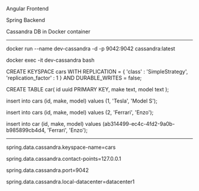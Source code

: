 Angular Frontend

Spring Backend

Cassandra DB in Docker container

------

docker run --name dev-cassandra -d -p 9042:9042 cassandra:latest

docker exec -it dev-cassandra bash



CREATE KEYSPACE cars WITH REPLICATION = { 'class' : 'SimpleStrategy', 'replication_factor' : 1 } AND DURABLE_WRITES = false;
   
CREATE TABLE car(
   id uuid PRIMARY KEY,
   make text,
   model text
);
   
insert into cars (id, make, model) values (1, 'Tesla', 'Model S');

insert into cars (id, make, model) values (2, 'Ferrari', 'Enzo');

insert into car (id, make, model) values (ab314499-ec4c-4fd2-9a0b-b985899cb4d4, 'Ferrari', 'Enzo');

--- 
spring.data.cassandra.keyspace-name=cars

spring.data.cassandra.contact-points=127.0.0.1

spring.data.cassandra.port=9042

spring.data.cassandra.local-datacenter=datacenter1

